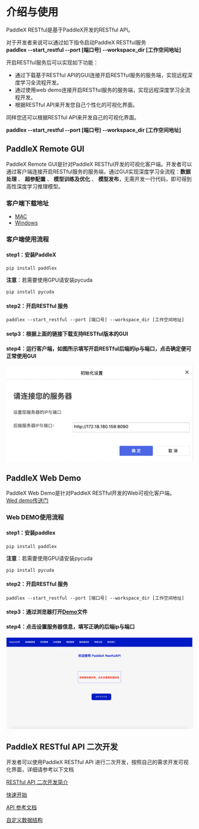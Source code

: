 # 介绍与使用
PaddleX RESTful是基于PaddleX开发的RESTful API。  

对于开发者来说可以通过如下指令启动PaddleX RESTful服务  
**paddlex --start_restful --port [端口号] --workspace_dir [工作空间地址]**

开启RESTful服务后可以实现如下功能：

- 通过下载基于RESTful API的GUI连接开启RESTful服务的服务端，实现远程深度学习全流程开发。
- 通过使用web demo连接开启RESTful服务的服务端，实现远程深度学习全流程开发。
- 根据RESTful API来开发您自己个性化的可视化界面。  


同样您还可以根据RESTful API来开发自己的可视化界面。  

**paddlex --start_restful --port [端口号] --workspace_dir [工作空间地址]**

## PaddleX Remote GUI
PaddleX Remote GUI是针对PaddleX RESTful开发的可视化客户端。开发者可以通过客户端连接开启RESTful服务的服务端，通过GUI实现深度学习全流程：**数据处理** 、 **超参配置** 、 **模型训练及优化** 、 **模型发布**，无需开发一行代码，即可得到高性深度学习推理模型。  
### 客户端下载地址
- [MAC](https://bj.bcebos.com/paddlex/PaddleX_Remote_GUI/mac/PaddleX_Remote_GUI.zip)
- [Windows](https://bj.bcebos.com/paddlex/PaddleX_Remote_GUI/windows/PaddleX_Remote_GUI.zip)

### 客户端使用流程

#### step1：安装PaddleX  
```
pip install paddlex
```  
**注意**：若需要使用GPU请安装pycuda
```
pip install pycuda
```

#### step2：开启RESTful 服务
```
paddlex --start_restful --port [端口号] --workspace_dir [工作空间地址]
```

#### setp3：根据上面的链接下载支持RESTful版本的GUI

#### step4：运行客户端，如图所示填写开启RESTful后端的ip与端口，点击确定便可正常使用GUI
![](./img/gui_use.png)


## PaddleX Web Demo
PaddleX Web Demo是针对PaddleX RESTful开发的Web可视化客户端。  
[Wed demo传送门](https://github.com/PaddlePaddle/PaddleX/blob/develop/paddlex/restful/frontend_demo/paddlex_restful_demo.html)

### Web DEMO使用流程

#### step1：安装paddlex  
```
pip install paddlex
```  
**注意**：若需要使用GPU请安装pycuda
```
pip install pycuda
```

#### step2：开启RESTful 服务
```
paddlex --start_restful --port [端口号] --workspace_dir [工作空间地址]
```

#### step3：通过浏览器打开[Demo](https://github.com/PaddlePaddle/PaddleX/blob/develop/paddlex/restful/frontend_demo/paddlex_restful_demo.html)文件


#### step4：点击设置服务器信息，填写正确的后端ip与端口
![](./img/web_demo.png)

## PaddleX RESTful API 二次开发
开发者可以使用PaddleX RESTful API 进行二次开发，按照自己的需求开发可视化界面，详细请参考以下文档  

[RESTful API 二次开发简介](./restful.md)  

[快速开始](./quick_start.md)  

[API 参考文档](./restful_api.md)  

[自定义数据结构](./data_struct.md)
